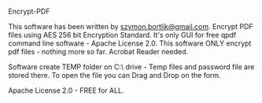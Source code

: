 Encrypt-PDF

This software has been written by szymon.bortlik@gmail.com.
Encrypt PDF files using AES 256 bit Encryption Standard.
It's only GUI for free qpdf command line software - Apache License 2.0.
This software ONLY encrypt pdf files - nothing more so far.
Acrobat Reader needed.

Software create TEMP folder on C:\ drive - Temp files and password file are stored there.
To open the file you can Drag and Drop on the form. 

Apache License 2.0 - FREE for ALL.
